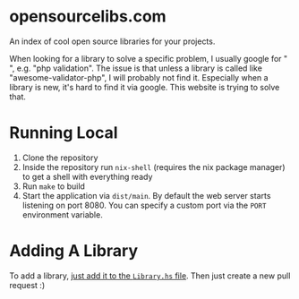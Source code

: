 # opensourcelibs.com
An index of cool open source libraries for your projects.

When looking for a library to solve a specific problem, I usually google for "<the platform> <the problem>", e.g. "php validation". The issue is that unless a library is called like "awesome-validator-php", I will probably not find it. Especially when a library is new, it's hard to find it via google. This website is trying to solve that.

# Running Local
1. Clone the repository
2. Inside the repository run `nix-shell` (requires the nix package manager) to get a shell with everything ready
3. Run `make` to build
4. Start the application via `dist/main`. By default the web server starts listening on port 8080. You can specify a custom port via the `PORT` environment variable.

# Adding A Library
To add a library, [just add it to the `Library.hs` file](https://github.com/mpscholten/opensourcelibs.com/edit/master/src/Library.hs#L31). Then just create a new pull request :)

<br><br><br><br><br><br><br><br><br><br><br><br><br><br><br><br><br><br><br><br><br><br><br><br><br><br><br><br><br><br><br><br><br><br><br><br><br><br>
